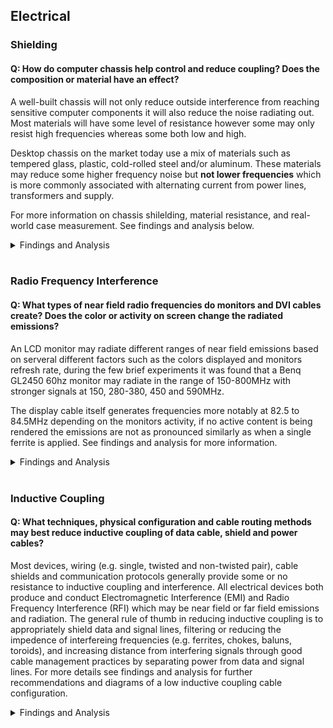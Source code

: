 ## Electrical
### Shielding
#### Q: How do computer chassis help control and reduce coupling? Does the composition or material have an effect?
A well-built chassis will not only reduce outside interference from reaching sensitive computer components it will also reduce the noise radiating out. Most materials will have some level of resistance however some may only resist high frequencies whereas some both low and high.

Desktop chassis on the market today use a mix of materials such as tempered glass, plastic, cold-rolled steel and/or aluminum. These materials may reduce some higher frequency noise but **not lower frequencies** which is more commonly associated with alternating current from power lines, transformers and supply.

For more information on chassis shilelding, material resistance, and real-world case measurement. See findings and analysis below.

<details><summary>Findings and Analysis</summary>
 
Having researched the current market of desktop chassis and composition it was clear most vendors cater to those interested in the presentation of unique designs and lighting effects instead of environmental conditions or treating computers as scientific devices. This made sense given the current market so no fault to them during my search for an ideal chassis. I contacted the support of the **top 10 desktop chassis vendors** and found that none would meet the specifications below, except one potentially but it currently remains untested.

**Key Factors for Chassis Selection**
1. Ventilation and cooling
2. Materials resistance to environment
   * Thickness
   * Type(s) of materials
3. Fully enclosed with the exception of ventilation
4. Limited air gaps in relation to interfering frequency or in corners/joins
   * If air gaps are a concern you can get EMI gaskets
5. Compartmentalization e.g. internal noise and shielding

**Industrial Grade Server Chassis Specifications**
  * SGCC (Galvanized Steel)
  * 1mm or thicker
  * Fully enclosed (all sides) in SGCC except where required for ventilation

**Server Grade Chassis Example - mATX/ATX Compatible**
* Rosewill RSV-R4100 4U Rackmount Server Case
  * https://www.rosewill.com/product/rsv-r4100-4u-rackmount-server-case-chassis-8-internal-bays-2-included-cooling-fans/

**Potential Desktop Chassis Candidate**
* Antec P7 Silent (0.6 mm SGCC + Plastic)
  * Material but not thickness
  * Plastic is used on the faceplate but behind faceplate is SGCC
  * https://antec.com/product/case/p7-silent.php
  
**My Rosewill RSV-R4100 4U Rackmount Server Case Shielding Measurements**

![Shielding - Case Measurement - Rosewill RSV-R4100](../FINDINGS/Shielding%20-%20Case%20Measurement%20-%20Rosewill%20RSV-R4100.png)
Note: These measurements are specific to my environment and are for demonstration purposes only.

**Magnetic Field Shielding Demonstrations (Multiple Materials)** 
* YouTube Channel - LearnEMC : Low-Frequency Magnetic Field Shielding Demonstration
  * https://www.youtube.com/watch?v=EZLu8v3tTfY

* YouTube Channel - LearnEMC : High-Frequency Magnetic Field Shielding Demonstration
  * https://www.youtube.com/watch?v=_Zq6qiuuINE

</details></br>

### Radio Frequency Interference
#### Q: What types of near field radio frequencies do monitors and DVI cables create? Does the color or activity on screen change the radiated emissions?
An LCD monitor may radiate different ranges of near field emissions based on serveral different factors such as the colors displayed and monitors refresh rate, during the few brief experiments it was found that a Benq GL2450 60hz monitor may radiate in the range of 150-800MHz with stronger signals at 150, 280-380, 450 and 590MHz.

The display cable itself generates frequencies more notably at 82.5 to 84.5MHz depending on the monitors activity, if no active content is being rendered the emissions are not as pronounced similarly as when a single ferrite is applied. See findings and analysis for more information.

<details><summary>Findings and Analysis</summary>

* Monitor: Benq GL2450 TN Panel
  * https://www.benq.com/en-ap/monitor/stylish/gl2450/specifications.html

* **Benq GL2450 - On vs Off, DVI Connected/Disconnected**

![RF Intereference - DVI Cable - Unplugged](../FINDINGS/RF%20Interference%20-%20DVI%20Cable%20-%20Unplugged.PNG)

* **DVI Cable - Ferrite On vs Off**

![RF Interference - DVI Cable - Ferrite 82 & 85Mhz](../FINDINGS/RF%20Interference%20-%20DVI%20Cable%20-%20Ferrite%2082%20%26%2085Mhz.PNG)

</details></br>

### Inductive Coupling
#### Q: What techniques, physical configuration and cable routing methods may best reduce inductive coupling of data cable, shield and power cables?
Most devices, wiring (e.g. single, twisted and non-twisted pair), cable shields and communication protocols generally provide some or no resistance to inductive coupling and interference. All electrical devices both produce and conduct Electromagnetic Interference (EMI) and Radio Frequency Interference (RFI) which may be near field or far field emissions and radiation. The general rule of thumb in reducing inductive coupling is to appropriately shield data and signal lines, filtering or reducing the impedence of interfereing frequencies (e.g. ferrites, chokes, baluns, toroids), and increasing distance from interfering signals through good cable management practices by separating power from data and signal lines. For more details see findings and analysis for further recommendations and diagrams of a low inductive coupling cable configuration.

<details><summary>Findings and Analysis</summary>

* **Recommendations for low inductive coupling environment**
  * Avoid adding things such as speaker systems or DACs to your configuration especially if these require separate grounded power sources which may introduce some noise due to the creation of ground current loops between interconnected devices increasing the ground potential between them.
  * Disable or remove known wireless radio frequency transmitters such as wifi routers and cell phones from the area/room
  * Consider using shielded power and signal lines for noisy environments. The effectiveness of these shields depend on the source and frequency of the interference, surface coverage, material used, number of layers and thickness, and potentially grounding and bonding those shields.
  * Separate signal and power lines to reduce induction/conducted emissions, not only consider those in your office/room but the signal lines which traverse the area such as network cables from the service entry point. In most cases the strength of near field radiation/emissions significantly reduces with distance which could be multiple inches or less. 
  * Power all interconnected devices at common point using a surge protector and/or uninterruptible power supply (UPS).
  * Always use a surge protector to reduce impact of transient events to your devices.
  * If your devices are impacted from larger sources interference then shielding a single cable may not make significant difference as all or some components are affected and you may have to explore physically moving the system under test to another area or go to greater lengths (potentially expensive) to shield the source of interference.
  * Measure and assess the environment for noisy sources using an AM radio (low frequency), software defined radio (low/high frequency and GHz radio spectrum), use both far field and near field antennas (H-Field/E-Field antenna), oscilloscope, and tools that can measure emissions impact, strength and frequency with spectrum analysis.
  
For public reputable research on these topics see my [technical references](../../TECHNICAL%20REFERENCES/) electrical section for further reading.
  
**Below is a diagram representing a hypothetical ideal low inductive coupling configuration:**
![Physical Configuration - Power and Peripheral Cable Routing](../../DOCS/IMAGES/Physical%20Configuration%20-%20Power%20and%20Peripheral%20Cable%20Routing.png)
 
</details></br>
